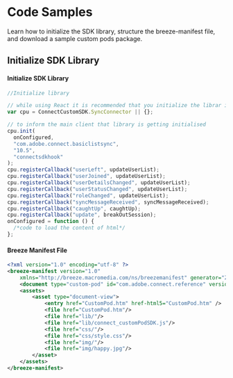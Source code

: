 # Code Samples
Learn how to initialize the SDK library, structure the breeze-manifest file, and download a sample custom pods package. 

## Initialize SDK Library

<CodeBlock slots="heading, code" languages="JavaScript"/>

#### Initialize SDK Library

```javascript
//Initialize library

// while using React it is recommended that you initialize the librar inside componentDidMount method
var cpu = ConnectCustomSDK.SyncConnector || {};

// to inform the main client that library is getting initialised
cpu.init(
  onConfigured,
  "com.adobe.connect.basiclistsync",
  "10.5",
  "connectsdkhook"
);
cpu.registerCallback("userLeft", updateUserList);
cpu.registerCallback("userJoined", updateUserList);
cpu.registerCallback("userDetailsChanged", updateUserList);
cpu.registerCallback("userStatusChanged", updateUserList);
cpu.registerCallback("roleChanged", updateUserList);
cpu.registerCallback("syncMessageReceived", syncMessageReceived);
cpu.registerCallback("caughtUp", caughtUp);
cpu.registerCallback("update", breakOutSession);
onConfigured = function () {
  /*code to load the content of html*/
};

```
<CodeBlock slots="heading, code" languages="XML"/>

#### Breeze Manifest File

```xml
<?xml version="1.0" encoding="utf-8" ?>
<breeze-manifest version="1.0"
    xmlns="http://breeze.macromedia.com/ns/breezemanifest" generator="ZB">
    <document type="custom-pod" id="com.adobe.connect.reference" version="1.0.001" minimumConnectMobileVersion="2.4" minimumSDKversion="11.2.000" minimumConnectServerVersion="11.2.0"/>
    <assets>
        <asset type="document-view">
            <entry href="CustomPod.htm" href-html5="CustomPod.htm" />
            <file href="CustomPod.htm"/>
            <file href="lib/"/>
            <file href="lib/connect_customPodSDK.js"/>
            <file href="css/"/>
            <file href="css/style.css"/>
            <file href="img/"/>
            <file href="img/happy.jpg"/>
        </asset>
    </assets>
</breeze-manifest>

```





